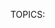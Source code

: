 TOPICS: <title>

# HTML Title Element: `<title>`

TThe **HTML `<title>`element** defines the **title** of the document, which is **required** in all
HTML documents and is displayed on the browser's *title bar* or *tab*. It can only contain text. If
it contains tags, any tags it contains will not be interpreted.

## `<title>` Meta

|  |  |
| :-- | :-- |
| **Content categories** | *Metadata content*. |
| **Permitted content** | Text that is not inter-element whitespace. |
| **Tag omission** | Both opening and closing TOPICS are required. Note that leaving off `</title>` should cause the browser to ignore the rest of the page. |
| **Permitted parents** | A [`<head>`](/en/webfrontend/<head>/) element that contains no other `<title>` element. |
| **Permitted ARIA roles** | None |
| **DOM interface** | **`HTMLTitleElement`** |

## Usage Notes

The `<title>` element is always used within a page's [`<head>`](/en/webfrontend/<head>/) block.

### Page titles and SEO

The contents of a page title can have significant implications for
**[[search engine optimization]]** (**SEO**). In general, a longer, descriptive title will perform
better than short or uninspired titles. Not only is the content of the title one of the components
used by algorithms to decide the order in which to list pages in search results, but the title is
the initial "hook" by which you grab the attention of readers glancing at the search results page.

A few guidelines and tips for composing good titles:

- Avoid one or two word titles. Use a descriptive phrase, or a term/definition pairing for glossary
or reference-style pages.
- Search engines will typically display somewhere around the first *55-60* characters of a page title.
Text beyond that may be lost, so try not to have titles longer than that. If you must use a longer title,
make sure the important parts come earlier and that nothing critical is in the part of the title
that is likely to be dropped.Generally recommended 35 Chinese (70KB) in Google; 28 Chinese (56KB) in
Baidu;
- Avoid special characters when possible; not all browsers will display them the same way.
For example, "`<`" often winds up displayed in the window title bar as "`&lt;`" (the HTML less-than entity).
- **Don't use "keyword blobs."** If your title is just a list of words, algorithms will
often artificially reduce your page's position in the search results.
- Try to make sure your titles are as unique as possible within your own site. Duplicate—or
near-duplicate—titles can contribute to inaccurate search results.
- Keyword distribution: The words that appear earlier are given higher weight.

!!! warn "NOTE"
    You cannot have more than one `<title>` element in an HTML document.
    If you omit the `<title>` element, the document is not valid as HTML.

## Simple Example

```html
<html>
<head>
<title>Website name-website introduction, description</title>
</head>
<body>
<p>The content of the body element is displayed in the browser.</p>
<p>The content of the title element is displayed in the browser's title bar.</p>
</body>
</html>
```
